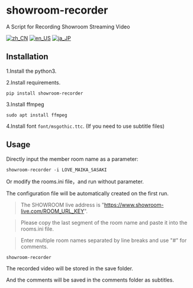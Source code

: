 # showroom-recorder
A Script for Recording Showroom Streaming Video

[![zh_CN](https://img.shields.io/badge/language-zh__CN-green.svg)](https://github.com/vacabun/showroom-recorder/blob/main/doc/README.zh_CN.md)
[![en_US](https://img.shields.io/badge/language-en__US-green.svg)](https://github.com/vacabun/showroom-recorder/blob/main/doc/README.en_US.md)
[![ja_JP](https://img.shields.io/badge/language-ja__JP-green.svg)](https://github.com/vacabun/showroom-recorder/blob/main/doc/README.ja_JP.md)

## Installation

1.Install the python3.

2.Install requirements.

``` shell
pip install showroom-recorder
```

3.Install ffmpeg

``` shell
sudo apt install ffmpeg
```

4.Install font `font/msgothic.ttc`. (If you need to use subtitle files)

## Usage

Directly input the member room name as a parameter:

``` shell
showroom-recorder -i LOVE_MAIKA_SASAKI
```

Or modify the rooms.ini file，and run without parameter. 

The configuration file will be automatically created on the first run.

> The SHOWROOM live address is "https://www.showroom-live.com/ROOM_URL_KEY".

> Please copy the last segment of the room name and paste it into the rooms.ini file.

> Enter multiple room names separated by line breaks and use "#" for comments.

``` shell
showroom-recorder
```

The recorded video will be stored in the save folder.

And the comments will be saved in the comments folder as subtitles.
